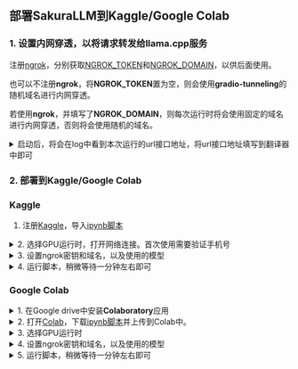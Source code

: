 ## 部署SakuraLLM到Kaggle/Google Colab

### 1. 设置内网穿透，以将请求转发给llama.cpp服务



注册[ngrok](https://ngrok.com/)，分别获取<a href="javascript:void(0);" onclick="NGROK_TOKEN();">NGROK_TOKEN</a>和<a href="javascript:void(0);" onclick="NGROK_DOMAIN();">NGROK_DOMAIN</a>，以供后面使用。


也可以不注册**ngrok**，将**NGROK_TOKEN**置为空，则会使用**gradio-tunneling**的随机域名进行内网穿透。

若使用**ngrok**，并填写了**NGROK_DOMAIN**，则每次运行时将会使用固定的域名进行内网穿透，否则将会使用随机的域名。

<details>
<summary>启动后，将会在log中看到本次运行的url接口地址，将url接口地址填写到翻译器中即可</summary>

  全空，使用gradio-tunneling，随机的域名
  <img src="https://image.lunatranslator.org/zh/sakurallm/tunnel.png">

  填写NGROK_TOKEN，使用ngrok，随机的域名
  
  <img src="https://image.lunatranslator.org/zh/sakurallm/tunnel3.png">
  
  
  填写NGROK_TOKEN+NGROK_DOMAIN，使用ngrok，固定的域名
  
  <img src="https://image.lunatranslator.org/zh/sakurallm/tunnel2.png">
</details>



### 2. 部署到Kaggle/Google Colab

<!-- tabs:start -->

### **Kaggle**

1. 注册<a href="https://kaggle.com/" target="_blank">Kaggle</a>，导入<a href="https://kaggle.com/kernels/welcome?src=https://lunatranslator.org/nginxfile/kaggle_sakurallm.ipynb" target="_blank">ipynb脚本</a>

<details>
  <summary>2. 选择GPU运行时，打开网络连接。首次使用需要验证手机号</summary>
  <img src="https://image.lunatranslator.org/zh/sakurallm/kaggle.2.png">
  <img src="https://image.lunatranslator.org/zh/sakurallm/kaggle.3.png">
</details>

<details>
  <summary>3. 设置ngrok密钥和域名，以及使用的模型</summary>
  将注册的ngrok的NGROK_TOKEN和NGROK_DOMAIN填入脚本中。<br>
  REPO和MODEL是<code>https://huggingface.co/REPO</code>下的MODEL模型文件名
  <img src="https://image.lunatranslator.org/zh/sakurallm/kaggle.png">
</details>

<details>
  <summary>4. 运行脚本，稍微等待一分钟左右即可</summary>
  llama.cpp是已经预先编译好的，省去了编译的时间，因此主要是下载模型需要花费一点时间。
  <img src="https://image.lunatranslator.org/zh/sakurallm/kagglerun.png">
</details>

### **Google Colab**


<details>
  <summary>1. 在Google drive中安装<strong>Colaboratory</strong>应用</summary>
  点击<strong>新建</strong>-><strong>更多</strong>-><strong>关联更多应用</strong>
  在应用市场中搜索<strong>Colaboratory</strong>安装即可
  <img src="https://image.lunatranslator.org/zh/sakurallm/installcolab.png">
  <img src="https://image.lunatranslator.org/zh/sakurallm/installcolab2.png">
</details>


<details>
  <summary>2. 打开<a href="https://colab.research.google.com/" target="_blank">Colab</a>，下载<a href="https://lunatranslator.org/nginxfile/kaggle_sakurallm.ipynb" target="_blank">ipynb脚本</a>并上传到Colab中。</summary>
  <img src="https://image.lunatranslator.org/zh/sakurallm/colab2.png">
  <img src="https://image.lunatranslator.org/zh/sakurallm/colab.png">
</details>

<details>
  <summary>3. 选择GPU运行时</summary>
  默认是使用CPU运行的，需要我们手动切换成T4 GPU运行。
  <img src="https://image.lunatranslator.org/zh/sakurallm/colab5.png">
  <img src="https://image.lunatranslator.org/zh/sakurallm/colab4.png">
</details>

<details>
  <summary>4. 设置ngrok密钥和域名，以及使用的模型</summary>
  将注册的ngrok的NGROK_TOKEN和NGROK_DOMAIN填入脚本中。
  REPO和MODEL是<code>https://huggingface.co/REPO</code>下的MODEL模型文件名
  <img src="https://image.lunatranslator.org/zh/sakurallm/colab3.png">
</details>

<details>
  <summary>5. 运行脚本，稍微等待一分钟左右即可</summary>
  llama.cpp是已经预先编译好的，省去了编译的时间，因此主要是下载模型需要花费一点时间。
  <img src="https://image.lunatranslator.org/zh/sakurallm/colab6.png">
</details>

<!-- tabs:end -->

